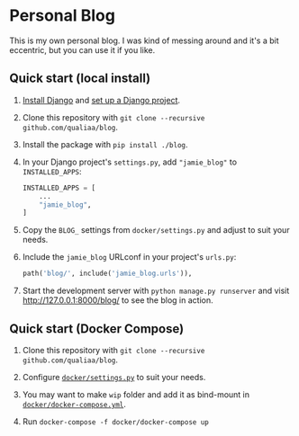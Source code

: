 # Personal Blog

This is my own personal blog. I was kind of messing around and it's a bit
eccentric, but you can use it if you like.

## Quick start (local install)

1. [Install Django](https://docs.djangoproject.com/en/3.2/intro/install/) and
   [set up a Django project](https://docs.djangoproject.com/en/3.2/intro/tutorial01/).

2. Clone this repository with `git clone --recursive github.com/qualiaa/blog`.

3. Install the package with `pip install ./blog`.

4.  In your Django project's `settings.py`, add `"jamie_blog"` to
    `INSTALLED_APPS`:


    ```python
    INSTALLED_APPS = [
        ...
        "jamie_blog",
    ]
    ``` 

5. Copy the `BLOG_` settings from `docker/settings.py` and adjust to suit your
   needs.

6. Include the `jamie_blog` URLconf in your project's `urls.py`:

   ```python
   path('blog/', include('jamie_blog.urls')),
   ```

7. Start the development server with `python manage.py runserver` and visit
   http://127.0.0.1:8000/blog/ to see the blog in action.

## Quick start (Docker Compose)

1. Clone this repository with `git clone --recursive github.com/qualiaa/blog`.

2. Configure [`docker/settings.py`](docker/settings.py) to suit your needs.

3. You may want to make `wip` folder and add it as bind-mount in
   [`docker/docker-compose.yml`](docker/docker-compose.yml).

4. Run `docker-compose -f docker/docker-compose up`
